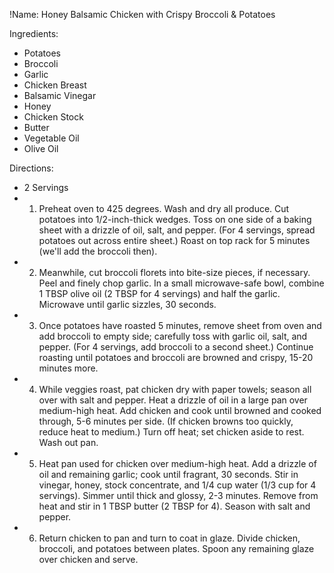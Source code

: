 !Name: Honey Balsamic Chicken with Crispy Broccoli & Potatoes

Ingredients:
- Potatoes
- Broccoli
- Garlic
- Chicken Breast
- Balsamic Vinegar
- Honey
- Chicken Stock
- Butter
- Vegetable Oil
- Olive Oil

Directions:
- 2 Servings
- 1. Preheat oven to 425 degrees. Wash and dry all produce. Cut potatoes into 1/2-inch-thick wedges. Toss on one side of a baking sheet with a drizzle of oil, salt, and pepper. (For 4 servings, spread potatoes out across entire sheet.) Roast on top rack for 5 minutes (we'll add the broccoli then). 
- 2. Meanwhile, cut broccoli florets into bite-size pieces, if necessary. Peel and finely chop garlic. In a small microwave-safe bowl, combine 1 TBSP olive oil (2 TBSP for 4 servings) and half the garlic. Microwave until garlic sizzles, 30 seconds. 
- 3. Once potatoes have roasted 5 minutes, remove sheet from oven and add broccoli to empty side; carefully toss with garlic oil, salt, and pepper. (For 4 servings, add broccoli to a second sheet.) Continue roasting until potatoes and broccoli are browned and crispy, 15-20 minutes more. 
- 4. While veggies roast, pat chicken dry with paper towels; season all over with salt and pepper. Heat a drizzle of oil in a large pan over medium-high heat. Add chicken and cook until browned and cooked through, 5-6 minutes per side. (If chicken browns too quickly, reduce heat to medium.) Turn off heat; set chicken aside to rest. Wash out pan. 
- 5. Heat pan used for chicken over medium-high heat. Add a drizzle of oil and remaining garlic; cook until fragrant, 30 seconds. Stir in vinegar, honey, stock concentrate, and 1/4 cup water (1/3 cup for 4 servings). Simmer until thick and glossy, 2-3 minutes. Remove from heat and stir in 1 TBSP butter (2 TBSP for 4). Season with salt and pepper. 
- 6. Return chicken to pan and turn to coat in glaze. Divide chicken, broccoli, and potatoes between plates. Spoon any remaining glaze over chicken and serve. 
